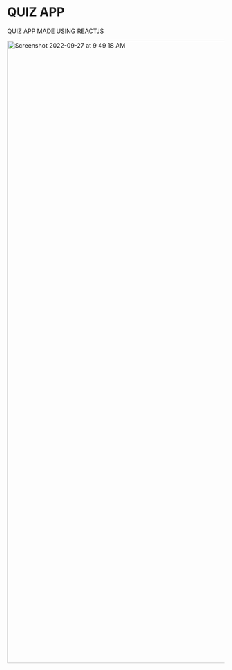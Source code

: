 # QUIZ APP
QUIZ APP MADE USING REACTJS

<img width="1440" alt="Screenshot 2022-09-27 at 9 49 18 AM" src="https://user-images.githubusercontent.com/111295843/192434962-7b0cb989-1e4c-469c-ad7a-e14c3ebae522.png">
